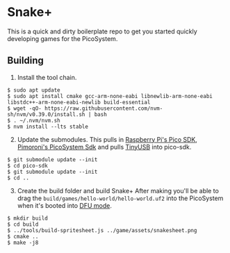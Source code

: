 # Snake+

This is a quick and dirty boilerplate repo to get you started quickly developing games for the PicoSystem.

## Building

1. Install the tool chain.
```
$ sudo apt update
$ sudo apt install cmake gcc-arm-none-eabi libnewlib-arm-none-eabi libstdc++-arm-none-eabi-newlib build-essential
$ wget -qO- https://raw.githubusercontent.com/nvm-sh/nvm/v0.39.0/install.sh | bash
$ . ~/.nvm/nvm.sh
$ nvm install --lts stable
```

2. Update the submodules.
This pulls in [Raspberry Pi's Pico SDK](https://github.com/raspberrypi/pico-sdk), [Pimoroni's PicoSystem Sdk](https://github.com/raspberrypi/pico-sdk) and pulls [TinyUSB](https://github.com/hathach/tinyusb) into pico-sdk.
```
$ git submodule update --init
$ cd pico-sdk
$ git submodule update --init
$ cd ..
```

3. Create the build folder and build Snake+
After making you'll be able to drag the `build/games/hello-world/hello-world.uf2` into the PicoSystem when it's booted into [DFU mode](https://github.com/pimoroni/picosystem#booting-picosystem-into-dfu-mode).
```
$ mkdir build
$ cd build
$ ../tools/build-spritesheet.js ../game/assets/snakesheet.png
$ cmake ..
$ make -j8
```

